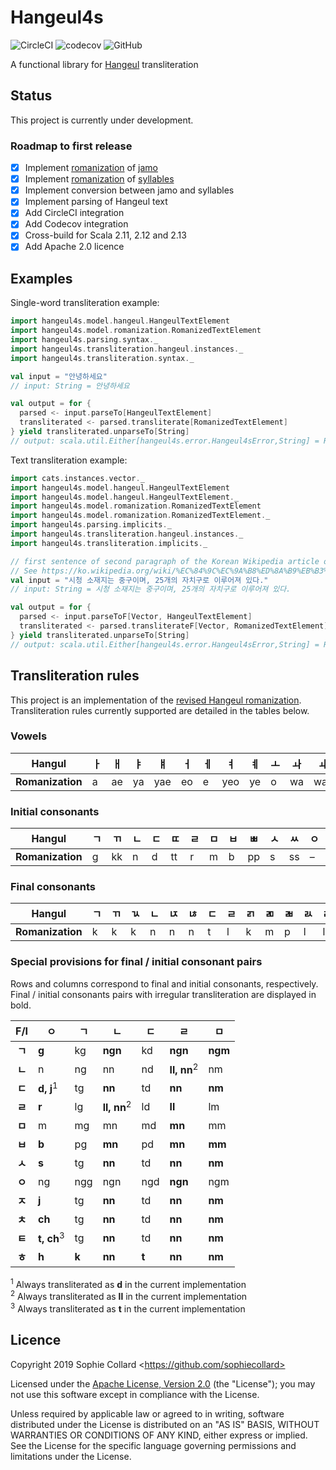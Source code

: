 # Hangeul4s

![CircleCI](https://img.shields.io/circleci/build/github/sophiecollard/hangeul4s/master) 
![codecov](https://codecov.io/gh/sophiecollard/hangeul4s/branch/master/graph/badge.svg)
![GitHub](https://img.shields.io/github/license/sophiecollard/hangeul4s)

A functional library for [Hangeul](https://en.wikipedia.org/wiki/Hangul) transliteration

## Status
This project is currently under development.

### Roadmap to first release
  - [x] Implement [romanization](https://en.wikipedia.org/wiki/Revised_Romanization_of_Korean) of [jamo](https://en.wikipedia.org/wiki/Hangul_Jamo_(Unicode_block))
  - [x] Implement [romanization](https://en.wikipedia.org/wiki/Revised_Romanization_of_Korean) of [syllables](https://en.wikipedia.org/wiki/Hangul_Syllables)
  - [x] Implement conversion between jamo and syllables
  - [x] Implement parsing of Hangeul text
  - [x] Add CircleCI integration
  - [x] Add Codecov integration
  - [x] Cross-build for Scala 2.11, 2.12 and 2.13
  - [x] Add Apache 2.0 licence

## Examples
Single-word transliteration example:

```scala
import hangeul4s.model.hangeul.HangeulTextElement
import hangeul4s.model.romanization.RomanizedTextElement
import hangeul4s.parsing.syntax._
import hangeul4s.transliteration.hangeul.instances._
import hangeul4s.transliteration.syntax._

val input = "안녕하세요"
// input: String = 안녕하세요

val output = for {
  parsed <- input.parseTo[HangeulTextElement]
  transliterated <- parsed.transliterate[RomanizedTextElement]
} yield transliterated.unparseTo[String]
// output: scala.util.Either[hangeul4s.error.Hangeul4sError,String] = Right(annyeonghaseyo)
```

Text transliteration example:

```scala
import cats.instances.vector._
import hangeul4s.model.hangeul.HangeulTextElement
import hangeul4s.model.hangeul.HangeulTextElement._
import hangeul4s.model.romanization.RomanizedTextElement
import hangeul4s.model.romanization.RomanizedTextElement._
import hangeul4s.parsing.implicits._
import hangeul4s.transliteration.hangeul.instances._
import hangeul4s.transliteration.implicits._

// first sentence of second paragraph of the Korean Wikipedia article on Seoul (retrieved 2019-09-22)
// See https://ko.wikipedia.org/wiki/%EC%84%9C%EC%9A%B8%ED%8A%B9%EB%B3%84%EC%8B%9C
val input = "시청 소재지는 중구이며, 25개의 자치구로 이루어져 있다."
// input: String = 시청 소재지는 중구이며, 25개의 자치구로 이루어져 있다.

val output = for {
  parsed <- input.parseToF[Vector, HangeulTextElement]
  transliterated <- parsed.transliterateF[Vector, RomanizedTextElement]
} yield transliterated.unparseTo[String]
// output: scala.util.Either[hangeul4s.error.Hangeul4sError,String] = Right(sicheong sojaejineun jungguimyeo, 25gaeui jachiguro irueojyeo itda.)
```

## Transliteration rules
This project is an implementation of the [revised Hangeul romanization](https://en.wikipedia.org/wiki/Revised_Romanization_of_Korean). Transliteration rules currently supported are detailed in the tables below.

### Vowels
| Hangul           | ㅏ | ㅐ  | ㅑ | ㅒ  | ㅓ | ㅔ | ㅕ  | ㅖ | ㅗ  | ㅘ | ㅙ | ㅚ   | ㅛ  | ㅜ | ㅝ | ㅞ | ㅟ | ㅠ | ㅡ  | ㅢ | ㅣ |
| :--------------: | -- | -- | -- | --- | -- | -- | --- | -- | -- | -- | --- | --- | -- | -- | -- | -- | -- | -- | -- | -- | -- |
| **Romanization** | a  | ae | ya | yae | eo | e  | yeo | ye | o  | wa | wae | oe  | yo | u  | wo | we | wi | yu | eu | ui | i  |

### Initial consonants
| Hangul           | ㄱ | ㄲ | ㄴ | ㄷ | ㄸ | ㄹ | ㅁ | ㅂ | ㅃ | ㅅ  | ㅆ | ㅇ | ㅈ | ㅉ | ㅊ | ㅋ | ㅌ | ㅍ | ㅎ |
| :--------------: | -- | -- | -- | - | -- | -- | -- | -- | -- | -- | -- | -- | -- | -- | -- | - | -- | -- | -- |
| **Romanization** | g  | kk | n  | d | tt | r  | m  | b  | pp | s  | ss | –  | j  | jj | ch | k | t  | p  | h  |

### Final consonants
| Hangul           | ㄱ | ㄲ | ㄳ  | ㄴ | ㄵ | ㄶ | ㄷ | ㄹ | ㄺ | ㄻ | ㄼ | ㄽ | ㄾ | ㄿ | ㅀ | ㅁ | ㅂ | ㅄ | ㅅ  | ㅆ | ㅇ | ㅈ | ㅊ | ㅋ | ㅌ | ㅍ | ㅎ |
| :--------------: | -- | -- | -- | -- | - | -- | - | -- | - | -- | -- | - | -- | - | -- | -- | -- | - | -- | -- | -- | -- | -- | - | -- | -- | -- |
| **Romanization** | k  | k  | k  | n  | n | n  | t | l  | k | m  | p  | l | l  | p | l  | m  | p  | p | t  | t  | ng | t  | t  | k | t  | p  | t  |

### Special provisions for final / initial consonant pairs
Rows and columns correspond to final and initial consonants, respectively. Final / initial consonants pairs with irregular transliteration are displayed in bold.

| F/I    | ㅇ                    | ㄱ     | ㄴ                     | ㄷ    | ㄹ                      | ㅁ      |
| :----: | --------------------- | ----- | ---------------------- | ----- | ---------------------- | ------- |
| **ㄱ** | **g**                 | kg    | **ngn**                | kd    | **ngn**                | **ngm** |
| **ㄴ** | n                     | ng    | nn                     | nd    | **ll, nn**<sup>2</sup> | nm      |
| **ㄷ** | **d, j**<sup>1</sup>  | tg    | **nn**                 | td    | **nn**                 | **nm**  |
| **ㄹ** | **r**                 | lg    | **ll, nn**<sup>2</sup> | ld    | **ll**                 | lm      |
| **ㅁ** | m                     | mg    | mn                     | md    | **mn**                 | mm      |
| **ㅂ** | **b**                 | pg    | **mn**                 | pd    | **mn**                 | **mm**  |
| **ㅅ** | **s**                 | tg    | **nn**                 | td    | **nn**                 | **nm**  |
| **ㅇ** | ng                    | ngg   | ngn                    | ngd   | **ngn**                | ngm     |
| **ㅈ** | **j**                 | tg    | **nn**                 | td    | **nn**                 | **nm**  |
| **ㅊ** | **ch**                | tg    | **nn**                 | td    | **nn**                 | **nm**  |
| **ㅌ** | **t, ch**<sup>3</sup> | tg    | **nn**                 | td    | **nn**                 | **nm**  |
| **ㅎ** | **h**                 | **k** | **nn**                 | **t** | **nn**                 | **nm**  |

<sup>1</sup> Always transliterated as **d** in the current implementation  
<sup>2</sup> Always transliterated as **ll** in the current implementation  
<sup>3</sup> Always transliterated as **t** in the current implementation

## Licence
Copyright 2019 Sophie Collard \<https://github.com/sophiecollard>

Licensed under the [Apache License, Version 2.0](http://www.apache.org/licenses/LICENSE-2.0) (the "License");
you may not use this software except in compliance with the License.

Unless required by applicable law or agreed to in writing, software distributed under the License is distributed on an "AS IS" BASIS, WITHOUT WARRANTIES OR CONDITIONS OF ANY KIND, either express or implied. See the License for the specific language governing permissions and limitations under the License.
